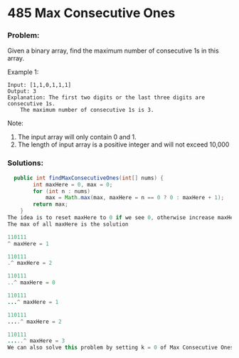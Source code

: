 # 485 Max Consecutive Ones

### Problem:

Given a binary array, find the maximum number of consecutive 1s in this array.

Example 1:

```
Input: [1,1,0,1,1,1]
Output: 3
Explanation: The first two digits or the last three digits are consecutive 1s.
    The maximum number of consecutive 1s is 3.
```

Note:

1. The input array will only contain 0 and 1.
2. The length of input array is a positive integer and will not exceed 10,000

### Solutions:

```java
  public int findMaxConsecutiveOnes(int[] nums) {
        int maxHere = 0, max = 0;
        for (int n : nums)
            max = Math.max(max, maxHere = n == 0 ? 0 : maxHere + 1);
        return max; 
    } 
The idea is to reset maxHere to 0 if we see 0, otherwise increase maxHere by 1
The max of all maxHere is the solution

110111
^ maxHere = 1

110111
.^ maxHere = 2

110111
..^ maxHere = 0

110111
...^ maxHere = 1

110111
....^ maxHere = 2

110111
.....^ maxHere = 3
We can also solve this problem by setting k = 0 of Max Consecutive Ones II


```



